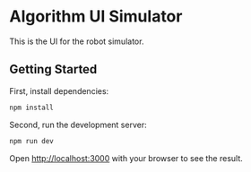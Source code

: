 # Algorithm UI Simulator
This is the UI for the robot simulator.

## Getting Started

First, install dependencies:
```bash
npm install
```

Second, run the development server:

```bash
npm run dev
```

Open [http://localhost:3000](http://localhost:3000) with your browser to see the result.
